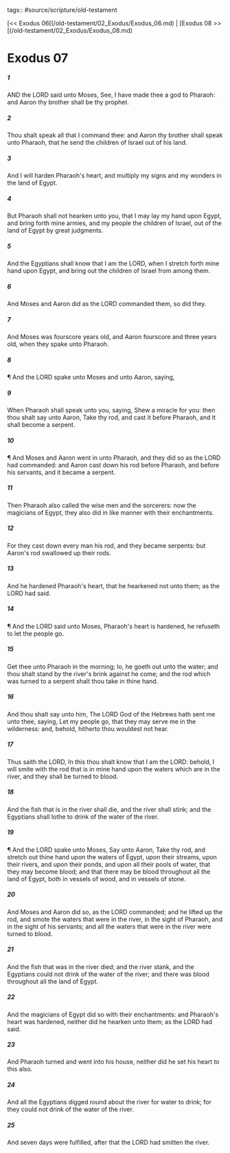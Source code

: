 tags:: #source/scripture/old-testament

[<< Exodus 06[(/old-testament/02_Exodus/Exodus_06.md) | [Exodus 08 >>[(/old-testament/02_Exodus/Exodus_08.md)

# Exodus 07

##### 1

AND the LORD said unto Moses, See, I have made thee a god to Pharaoh: and Aaron thy brother shall be thy prophet.

##### 2

Thou shalt speak all that I command thee: and Aaron thy brother shall speak unto Pharaoh, that he send the children of Israel out of his land.

##### 3

And I will harden Pharaoh's heart, and multiply my signs and my wonders in the land of Egypt.

##### 4

But Pharaoh shall not hearken unto you, that I may lay my hand upon Egypt, and bring forth mine armies, and my people the children of Israel, out of the land of Egypt by great judgments.

##### 5

And the Egyptians shall know that I am the LORD, when I stretch forth mine hand upon Egypt, and bring out the children of Israel from among them.

##### 6

And Moses and Aaron did as the LORD commanded them, so did they.

##### 7

And Moses was fourscore years old, and Aaron fourscore and three years old, when they spake unto Pharaoh.

##### 8

¶ And the LORD spake unto Moses and unto Aaron, saying,

##### 9

When Pharaoh shall speak unto you, saying, Shew a miracle for you: then thou shalt say unto Aaron, Take thy rod, and cast it before Pharaoh, and it shall become a serpent.

##### 10

¶ And Moses and Aaron went in unto Pharaoh, and they did so as the LORD had commanded: and Aaron cast down his rod before Pharaoh, and before his servants, and it became a serpent.

##### 11

Then Pharaoh also called the wise men and the sorcerers: now the magicians of Egypt, they also did in like manner with their enchantments.

##### 12

For they cast down every man his rod, and they became serpents: but Aaron's rod swallowed up their rods.

##### 13

And he hardened Pharaoh's heart, that he hearkened not unto them; as the LORD had said.

##### 14

¶ And the LORD said unto Moses, Pharaoh's heart is hardened, he refuseth to let the people go.

##### 15

Get thee unto Pharaoh in the morning; lo, he goeth out unto the water; and thou shalt stand by the river's brink against he come; and the rod which was turned to a serpent shalt thou take in thine hand.

##### 16

And thou shalt say unto him, The LORD God of the Hebrews hath sent me unto thee, saying, Let my people go, that they may serve me in the wilderness: and, behold, hitherto thou wouldest not hear.

##### 17

Thus saith the LORD, In this thou shalt know that I am the LORD: behold, I will smite with the rod that is in mine hand upon the waters which are in the river, and they shall be turned to blood.

##### 18

And the fish that is in the river shall die, and the river shall stink; and the Egyptians shall lothe to drink of the water of the river.

##### 19

¶ And the LORD spake unto Moses, Say unto Aaron, Take thy rod, and stretch out thine hand upon the waters of Egypt, upon their streams, upon their rivers, and upon their ponds, and upon all their pools of water, that they may become blood; and that there may be blood throughout all the land of Egypt, both in vessels of wood, and in vessels of stone.

##### 20

And Moses and Aaron did so, as the LORD commanded; and he lifted up the rod, and smote the waters that were in the river, in the sight of Pharaoh, and in the sight of his servants; and all the waters that were in the river were turned to blood.

##### 21

And the fish that was in the river died; and the river stank, and the Egyptians could not drink of the water of the river; and there was blood throughout all the land of Egypt.

##### 22

And the magicians of Egypt did so with their enchantments: and Pharaoh's heart was hardened, neither did he hearken unto them; as the LORD had said.

##### 23

And Pharaoh turned and went into his house, neither did he set his heart to this also.

##### 24

And all the Egyptians digged round about the river for water to drink; for they could not drink of the water of the river.

##### 25

And seven days were fulfilled, after that the LORD had smitten the river.
